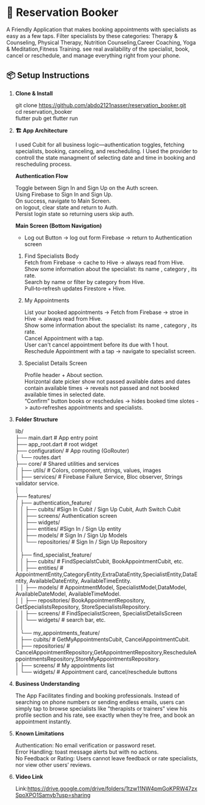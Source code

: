 # 📖 Reservation Booker

A Friendly Application that makes booking appointments with specialists as easy as a few taps.
Filter specialists by these categories: Therapy & Counseling, Physical Therapy, Nutrition Counseling,Career Coaching, Yoga & Meditation,Fitness Training.
see real availability of the specialist, book, cancel or reschedule, and manage everything right from your phone.

## 📦 Setup Instructions

1. **Clone & Install**  
 
   git clone https://github.com/abdo2121nasser/reservation_booker.git  
   cd reservation_booker  
   flutter pub get
   flutter run
   
2. **🏗️ App Architecture**

     I used Cubit for all business logic—authentication toggles, fetching specialists, booking, canceling, and rescheduling.
     I Used the provider to controll the state managment of selecting date and time in booking and rescheduling process.

    **Authentication Flow**

      Toggle between Sign In and Sign Up on the Auth screen.<br>
      Using Firebase to Sign In and Sign Up.<br>
      On success, navigate to Main Screen.<br>
      on logout, clear state and return to Auth.<br>
      Persist login state so returning users skip auth.<br>

   **Main Screen (Bottom Navigation)**

     - Log out Button -> log out form Firebase -> return to Authentication screen

     1. Find Specialists Body<br>
     Fetch from Firebase → cache to Hive → always read from Hive.<br>
     Show some information about the specialist: its name , category , its rate.<br>
     Search by name or filter by category from Hive.<br>
     Pull‑to‑refresh updates Firestore + Hive.<br>

    2. My Appointments<br>

       List your booked appointments -> Fetch from Firebase -> stroe in Hive -> always read from Hive.<br>
       Show some information about the specialist: its name , category , its rate.<br>
       Cancel Appointment with a tap.<br>
       User can't cancel appointment before its due with 1 hout.<br> 
       Reschedule Appointment with a tap -> navigate to specialist screen.<br>
   
   3. Specialist Details Screen

      Profile header + About section.<br>
      Horizontal date picker show not passed available dates and dates contain available times  → reveals not passed and not booked available times in selected date.<br>
      “Confirm” button books or reschedules -> hides booked time slotes -> auto‑refreshes appointments and specialists.<br>

3. **Folder Structure**

   lib/<br>
├── main.dart # App entry point<br>
├── app_root.dart # root widget<br>
├── configuration/ # App routing (GoRouter)<br>
│ └── routes.dart<br>
├── core/ # Shared utilities and services<br>
│ ├── utils/ # Colors, component, strings, values, images<br>
│ ├── services/ # Firebase Failure Service, Bloc observer, Strings validator service.<br>
│<br>
├── features/<br>
│ ├── authentication_feature/ <br>
│ │ ├── cubits/ #Sign In Cubit / Sign Up Cubit, Auth Switch Cubit<br>
│ │ ├── screens/ Authentication screen<br>
│ │ ├── widgets/<br>
│ │ ├── entities/ #Sign In / Sign Up entity<br>
│ │ ├── models/ # Sign In / Sign Up Models<br>
│ │ └── repositories/ # Sign In / Sign Up Repository<br>
│ │<br>
│ ├── find_specialist_feature/<br>
│ │ ├── cubits/ # FindSpecialstCubit, BookAppointmentCubit, etc.<br>
│ │ ├── entities/ # AppointmentEntity,CategoryEntity,ExtraDataEntity,SpecialistEntity,DataEntity, AvailableDateEntity, AvailableTimeEntity.<br>
│ │ ├── models/ # AppointmentModel, SpecialistModel,DataModel, AvailableDateModel, AvailableTimeModel.<br>
│ │ ├── repositories/ BookAppointmentRepository, GetSpecialistsRepository, StoreSpecialistsRepository.<br>
│ │ ├── screens/ # FindSpecialistScreen, SpecialistDetailsScreen<br>
│ │ └── widgets/ # search bar, etc.<br>
│ │<br>
│ └── my_appointments_feature/<br>
│ ├── cubits/ # GetMyAppointmentsCubit, CancelAppointmentCubit.<br>
│ ├── repositories/ # CancelAppointmentRepository,GetAppointmentRepository,RescheduleAppointmentsRepository,StoreMyAppointmentsRepository.<br>
│ ├── screens/ # My appointments list<br>
│ └── widgets/ # Appointment card, cancel/reschedule buttons<br>

4. **Business Understanding**<br>

   The App Facilitates finding and booking professionals. Instead of searching on phone numbers or sending endless emails, users can simply tap to browse specialists like "therapists or trainers" view his 
   profile section and his rate, see exactly when they’re free, and book an appointment instantly.<br>

5. **Known Limitations**<br>

   Authentication: No email verification or password reset.<br>
   Error Handling: toast message alerts but with no actions.<br>
   No Feedback or Rating: Users cannot leave feedback or rate specialists, nor view other users’ reviews.<br>


6. **Video Link**<br>

   Link:https://drive.google.com/drive/folders/1tzw11NW4pmGoKPRW47zxSpoXPO1Samyb?usp=sharing<br>





   



